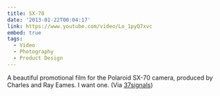 ```yaml
---
title: SX-70
date: '2013-01-22T00:04:17'
link: https://www.youtube.com/video/Lo_1pyQ7xvc
embed: true
tags:
  - Video
  - Photography
  - Product Design
---
```

A beautiful promotional film for the Polaroid SX-70 camera, produced by Charles and Ray Eames. I want one. (Via [37signals][1])

[1]: http://37signals.com/svn/posts/3402
